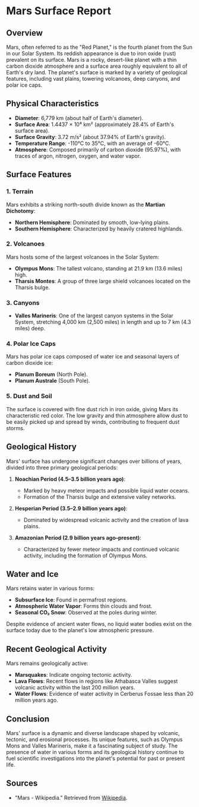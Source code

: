 # Mars Surface Report

## Overview
Mars, often referred to as the "Red Planet," is the fourth planet from the Sun in our Solar System. Its reddish appearance is due to iron oxide (rust) prevalent on its surface. Mars is a rocky, desert-like planet with a thin carbon dioxide atmosphere and a surface area roughly equivalent to all of Earth's dry land. The planet's surface is marked by a variety of geological features, including vast plains, towering volcanoes, deep canyons, and polar ice caps.

## Physical Characteristics
- **Diameter**: 6,779 km (about half of Earth's diameter).
- **Surface Area**: 1.4437 × 10⁸ km² (approximately 28.4% of Earth's surface area).
- **Surface Gravity**: 3.72 m/s² (about 37.94% of Earth's gravity).
- **Temperature Range**: -110°C to 35°C, with an average of -60°C.
- **Atmosphere**: Composed primarily of carbon dioxide (95.97%), with traces of argon, nitrogen, oxygen, and water vapor.

## Surface Features
### 1. **Terrain**
Mars exhibits a striking north-south divide known as the **Martian Dichotomy**:
- **Northern Hemisphere**: Dominated by smooth, low-lying plains.
- **Southern Hemisphere**: Characterized by heavily cratered highlands.

### 2. **Volcanoes**
Mars hosts some of the largest volcanoes in the Solar System:
- **Olympus Mons**: The tallest volcano, standing at 21.9 km (13.6 miles) high.
- **Tharsis Montes**: A group of three large shield volcanoes located on the Tharsis bulge.

### 3. **Canyons**
- **Valles Marineris**: One of the largest canyon systems in the Solar System, stretching 4,000 km (2,500 miles) in length and up to 7 km (4.3 miles) deep.

### 4. **Polar Ice Caps**
Mars has polar ice caps composed of water ice and seasonal layers of carbon dioxide ice:
- **Planum Boreum** (North Pole).
- **Planum Australe** (South Pole).

### 5. **Dust and Soil**
The surface is covered with fine dust rich in iron oxide, giving Mars its characteristic red color. The low gravity and thin atmosphere allow dust to be easily picked up and spread by winds, contributing to frequent dust storms.

## Geological History
Mars' surface has undergone significant changes over billions of years, divided into three primary geological periods:
1. **Noachian Period (4.5–3.5 billion years ago)**:
   - Marked by heavy meteor impacts and possible liquid water oceans.
   - Formation of the Tharsis bulge and extensive valley networks.

2. **Hesperian Period (3.5–2.9 billion years ago)**:
   - Dominated by widespread volcanic activity and the creation of lava plains.

3. **Amazonian Period (2.9 billion years ago–present)**:
   - Characterized by fewer meteor impacts and continued volcanic activity, including the formation of Olympus Mons.

## Water and Ice
Mars retains water in various forms:
- **Subsurface Ice**: Found in permafrost regions.
- **Atmospheric Water Vapor**: Forms thin clouds and frost.
- **Seasonal CO₂ Snow**: Observed at the poles during winter.

Despite evidence of ancient water flows, no liquid water bodies exist on the surface today due to the planet's low atmospheric pressure.

## Recent Geological Activity
Mars remains geologically active:
- **Marsquakes**: Indicate ongoing tectonic activity.
- **Lava Flows**: Recent flows in regions like Athabasca Valles suggest volcanic activity within the last 200 million years.
- **Water Flows**: Evidence of water activity in Cerberus Fossae less than 20 million years ago.

## Conclusion
Mars' surface is a dynamic and diverse landscape shaped by volcanic, tectonic, and erosional processes. Its unique features, such as Olympus Mons and Valles Marineris, make it a fascinating subject of study. The presence of water in various forms and its geological history continue to fuel scientific investigations into the planet's potential for past or present life.

## Sources
- "Mars - Wikipedia." Retrieved from [Wikipedia](https://en.wikipedia.org/wiki/Mars).